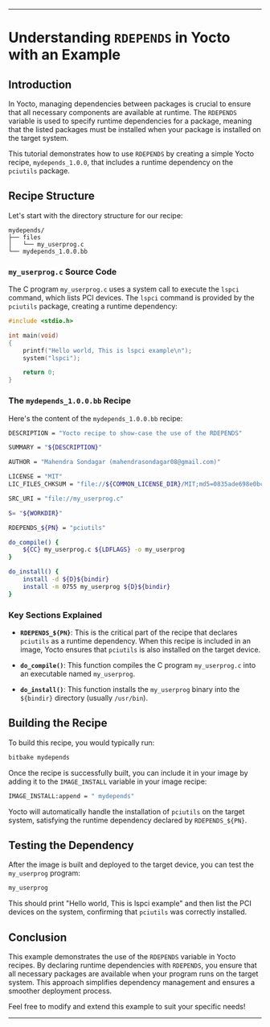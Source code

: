 

---

# Understanding `RDEPENDS` in Yocto with an Example

## Introduction

In Yocto, managing dependencies between packages is crucial to ensure that all necessary components are available at runtime. The `RDEPENDS` variable is used to specify runtime dependencies for a package, meaning that the listed packages must be installed when your package is installed on the target system.

This tutorial demonstrates how to use `RDEPENDS` by creating a simple Yocto recipe, `mydepends_1.0.0`, that includes a runtime dependency on the `pciutils` package.

## Recipe Structure

Let's start with the directory structure for our recipe:

```plaintext
mydepends/
├── files
│   └── my_userprog.c
└── mydepends_1.0.0.bb
```

### `my_userprog.c` Source Code

The C program `my_userprog.c` uses a system call to execute the `lspci` command, which lists PCI devices. The `lspci` command is provided by the `pciutils` package, creating a runtime dependency:

```c
#include <stdio.h>

int main(void)
{
    printf("Hello world, This is lspci example\n");
    system("lspci");

    return 0;
}
```

### The `mydepends_1.0.0.bb` Recipe

Here's the content of the `mydepends_1.0.0.bb` recipe:

```bash
DESCRIPTION = "Yocto recipe to show-case the use of the RDEPENDS"

SUMMARY = "${DESCRIPTION}"

AUTHOR = "Mahendra Sondagar (mahendrasondagar08@gmail.com)"

LICENSE = "MIT"
LIC_FILES_CHKSUM = "file://${COMMON_LICENSE_DIR}/MIT;md5=0835ade698e0bcf8506ecda2f7b4f302"

SRC_URI = "file://my_userprog.c"

S= "${WORKDIR}"

RDEPENDS_${PN} = "pciutils"

do_compile() {
    ${CC} my_userprog.c ${LDFLAGS} -o my_userprog
}

do_install() {
    install -d ${D}${bindir}
    install -m 0755 my_userprog ${D}${bindir}
}
```

### Key Sections Explained

- **`RDEPENDS_${PN}`**: This is the critical part of the recipe that declares `pciutils` as a runtime dependency. When this recipe is included in an image, Yocto ensures that `pciutils` is also installed on the target device.

- **`do_compile()`**: This function compiles the C program `my_userprog.c` into an executable named `my_userprog`.

- **`do_install()`**: This function installs the `my_userprog` binary into the `${bindir}` directory (usually `/usr/bin`).

## Building the Recipe

To build this recipe, you would typically run:

```bash
bitbake mydepends
```

Once the recipe is successfully built, you can include it in your image by adding it to the `IMAGE_INSTALL` variable in your image recipe:

```bash
IMAGE_INSTALL:append = " mydepends"
```

Yocto will automatically handle the installation of `pciutils` on the target system, satisfying the runtime dependency declared by `RDEPENDS_${PN}`.

## Testing the Dependency

After the image is built and deployed to the target device, you can test the `my_userprog` program:

```bash
my_userprog
```

This should print "Hello world, This is lspci example" and then list the PCI devices on the system, confirming that `pciutils` was correctly installed.

## Conclusion

This example demonstrates the use of the `RDEPENDS` variable in Yocto recipes. By declaring runtime dependencies with `RDEPENDS`, you ensure that all necessary packages are available when your program runs on the target system. This approach simplifies dependency management and ensures a smoother deployment process.

Feel free to modify and extend this example to suit your specific needs!

---


